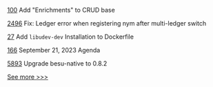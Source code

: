 
[100](https://github.com/hyperledger/firefly-common/pull/100) Add "Enrichments" to CRUD base

[2496](https://github.com/hyperledger/aries-cloudagent-python/pull/2496) Fix: Ledger error when registering nym after multi-ledger switch

[27](https://github.com/hyperledger/solang-llvm/pull/27) Add `libudev-dev` Installation to Dockerfile

[166](https://github.com/hyperledger/toc/pull/166) September 21, 2023 Agenda

[5893](https://github.com/hyperledger/besu/pull/5893) Upgrade besu-native to 0.8.2


[See more >>>](https://start-here.hyperledger.org/pull-requests)

